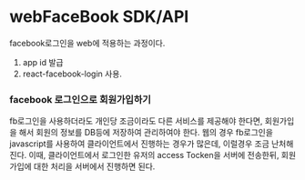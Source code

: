# webFaceBook SDK/API

facebook로그인을 web에 적용하는 과정이다.

1. app id 발급
2. react-facebook-login 사용.

### facebook 로그인으로 회원가입하기
fb로그인을 사용하더라도 개인당 조금이라도 다른 서비스를 제공해야 한다면, 회원가입을 해서 회원의 정보를 DB등에 저장하여 관리하여야 한다.
웹의 경우 fb로그인을 javascript를 사용하여 클라이언트에서 진행하는 경우가 많은데, 이럴경우 조금 난처해진다.
이때, 클라이언트에서 로그인한 유저의 access Tocken을 서버에 전송한뒤, 회원가입에 대한 처리을 서버에서 진행하면 된다.
